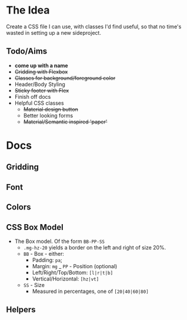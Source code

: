# The Idea
Create a CSS file I can use, with classes I'd find useful, so that no time's wasted in setting up a new sideproject.

## Todo/Aims
* **come up with a name**
* <s>Gridding with Flexbox</s>
* <s>Classes for background/foreground color</s>
* Header/Body Styling
* <s>Sticky footer with Flex</s>
* Finish off docs
* Helpful CSS classes
    * <s>Material design button</s>
    * Better looking forms
    * <s>Material/Semantic inspired 'paper'</s>

# Docs

## Gridding

## Font

## Colors

## CSS Box Model
- The Box model. Of the form `BB-PP-SS` 
    - `.mg-hz-20` yields a border on the left and right of size 20%.
    - `BB` - Box - either:
        - Padding: `pa`;
        - Margin: `mg`
    _ `PP` - Position (optional)
        - Left/Right/Top/Bottom: `[l|r|t|b]`
        - Vertical/Horizontal: `[hz|vt]`
    - `SS` - Size
        - Measured in percentages, one of `[20|40|60|80]` 

## Helpers
